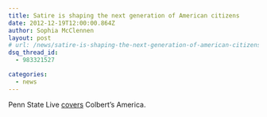 ```yaml
---
title: Satire is shaping the next generation of American citizens
date: 2012-12-19T12:00:00.864Z
author: Sophia McClennen
layout: post
# url: /news/satire-is-shaping-the-next-generation-of-american-citizens/
dsq_thread_id:
  - 983321527

categories: 
  - news
---
```

Penn State Live [covers][1] Colbert’s America.

 [1]: https://live.psu.edu/story/63333